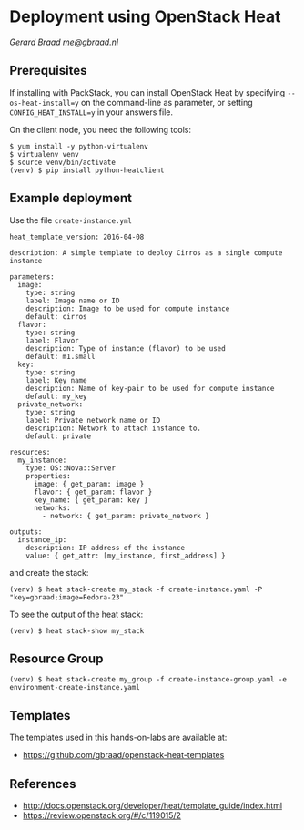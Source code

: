 # Deployment using OpenStack Heat

_Gerard Braad <me@gbraad.nl>_


## Prerequisites
If installing with PackStack, you can install OpenStack Heat by specifying
`--os-heat-install=y` on the command-line as parameter, or setting
`CONFIG_HEAT_INSTALL=y` in your answers file.

On the client node, you need the following tools:

```
$ yum install -y python-virtualenv
$ virtualenv venv
$ source venv/bin/activate
(venv) $ pip install python-heatclient
```


## Example deployment
Use the file `create-instance.yml`

```
heat_template_version: 2016-04-08

description: A simple template to deploy Cirros as a single compute instance

parameters:
  image:
    type: string
    label: Image name or ID
    description: Image to be used for compute instance
    default: cirros
  flavor:
    type: string
    label: Flavor
    description: Type of instance (flavor) to be used
    default: m1.small
  key:
    type: string
    label: Key name
    description: Name of key-pair to be used for compute instance
    default: my_key
  private_network:
    type: string
    label: Private network name or ID
    description: Network to attach instance to.
    default: private

resources:
  my_instance:
    type: OS::Nova::Server
    properties:
      image: { get_param: image }
      flavor: { get_param: flavor }
      key_name: { get_param: key }
      networks:
        - network: { get_param: private_network }

outputs:
  instance_ip:
    description: IP address of the instance
    value: { get_attr: [my_instance, first_address] }
```

and create the stack:

```
(venv) $ heat stack-create my_stack -f create-instance.yaml -P "key=gbraad;image=Fedora-23"
```

To see the output of the heat stack:

```
(venv) $ heat stack-show my_stack
```


## Resource Group

```
(venv) $ heat stack-create my_group -f create-instance-group.yaml -e environment-create-instance.yaml
```


## Templates
The templates used in this hands-on-labs are available at:

  * https://github.com/gbraad/openstack-heat-templates

## References

  * http://docs.openstack.org/developer/heat/template_guide/index.html
  * https://review.openstack.org/#/c/119015/2
